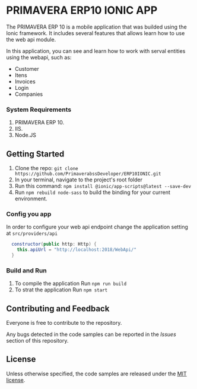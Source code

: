 ﻿# PRIMAVERA ERP10 IONIC APP
The PRIMAVERA ERP 10 is a mobile application that was builded using the Ionic framework. It includes several features that allows learn how to use the web api module.

In this application, you can see and learn how to work with serval entities using the webapi, such as:
- Customer
- Itens
- Invoices
- Login
- Companies

### System Requirements
1. PRIMAVERA ERP 10.
2. IIS.
3. Node.JS

## Getting Started
1. Clone the repo:
  `git clone https://github.com/PrimaverabssDeveloper/ERP10IONIC.git`
2. In your terminal, navigate to the project's root folder
3. Run this command: `npm install @ionic/app-scripts@latest --save-dev`
4. Run `npm rebuild node-sass` to build the binding for your current environment.

### Config you app
In order to configure your web api endpoint change the application setting at `src/providers/api`

```C#
  constructor(public http: Http) {
    this.apiUrl = "http://localhost:2018/WebApi/"
  }
  ```

### Build and Run
1. To compile the application Run `npm run build`
2. To strat the application Run `npm start`

## Contributing and Feedback
Everyone is free to contribute to the repository.

Any bugs detected in the code samples can be reported in the *Issues* section of this repository.

## License
Unless otherwise specified, the code samples are released under the [MIT license](https://pt.wikipedia.org/wiki/Licen%C3%A7a_MIT).
